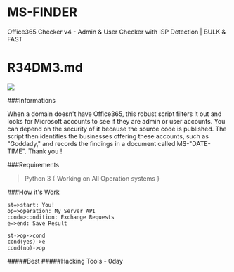 # MS-FINDER
Office365 Checker v4 - Admin & User Checker with ISP Detection | BULK & FAST
 
# R34DM3.md

![](https://raw.githubusercontent.com/ta9ra9pa9/MS-FINDER/main/tag.png)

###Informations

When a domain doesn't have Office365, this robust script filters it out and looks for Microsoft accounts to see if they are admin or user accounts. You can depend on the security of it because the source code is published. The script then identifies the businesses offering these accounts, such as "Goddady," and records the findings in a document called MS-"DATE-TIME". Thank you !

###Requirements
> Python 3 { Working on All Operation systems }

###How it's Work

```flow
st=>start: You!
op=>operation: My Server API
cond=>condition: Exchange Requests
e=>end: Save Result

st->op->cond
cond(yes)->e
cond(no)->op
```

#####Best
#####Hacking Tools - 0day